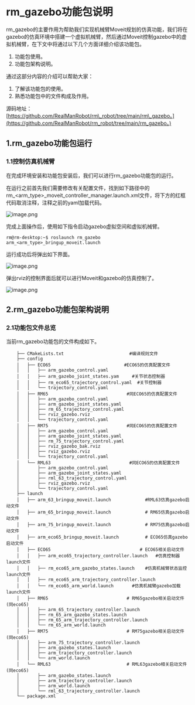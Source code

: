 # rm\_gazebo功能包说明

rm\_gazebo的主要作用为帮助我们实现机械臂Moveit规划的仿真功能，我们将在gazebo的仿真环境中搭建一个虚拟机械臂，然后通过Moveit控制gazebo中的虚拟机械臂，在下文中将通过以下几个方面详细介绍该功能包。

1. 功能包使用。
2. 功能包架构说明。

通过这部分内容的介绍可以帮助大家：

1. 了解该功能包的使用。
2. 熟悉功能包中的文件构成及作用。

源码地址：[https://github.com/RealManRobot/rm\_robot/tree/main/rm\_gazebo。](https://github.com/RealManRobot/rm_robot/tree/main/rm_gazebo。)

## 1.rm\_gazebo功能包运行

### 1.1控制仿真机械臂

在完成环境安装和功能包安装后，我们可以进行rm\_gazebo功能包的运行。

在运行之前首先我们需要修改有关配置文件，找到如下路径中的rm\_<arm\_type>\_moveit\_controller\_manager.launch.xml文件，将下方的红框代码取消注释，注释之前的yaml加载代码。

![image.png](https://alidocs.oss-cn-zhangjiakou.aliyuncs.com/res/Pd6l2YkePP4NO7Ma/img/be75baa9-494d-437a-9833-cdf5794fd3f3.png)

完成上面操作后，使用如下指令启动gazebo虚拟空间和虚拟机械臂。

```ROS
rm@rm-desktop:~$ roslaunch rm_gazebo arm_<arm_type>_bringup_moveit.launch
```

运行成功后将弹出如下界面。

![image.png](https://alidocs.oss-cn-zhangjiakou.aliyuncs.com/res/Pd6l2YkePP4NO7Ma/img/5d6e47c5-1a21-43a0-84ff-3c0cb887dd08.png)

弹出rviz的控制界面后就可以进行Moveit和gazebo的仿真控制了。

![image.png](https://alidocs.oss-cn-zhangjiakou.aliyuncs.com/res/Pd6l2YkePP4NO7Ma/img/7a690926-e620-4cb9-a915-ed0f96b1bfe4.png)

## 2.rm\_gazebo功能包架构说明

### 2.1功能包文件总览

当前rm\_gazebo功能包的文件构成如下。

```
    ├── CMakeLists.txt                         #编译规则文件
    ├── config
    │   ├── ECO65                            #ECO65的仿真配置文件
    │   │   ├── arm_gazebo_control.yaml
    │   │   ├── arm_gazebo_joint_states.yam     #关节状态控制器
    │   │   ├── rm_eco65_trajectory_control.yaml  #关节控制器
    │   │   └── trajectory_control.yaml
    │   ├── RM65                              #同ECO65的仿真配置文件
    │   │   ├── arm_gazebo_control.yaml
    │   │   ├── arm_gazebo_joint_states.yaml
    │   │   ├── rm_65_trajectory_control.yaml
    │   │   ├── rviz_gazebo.rviz
    │   │   └── trajectory_control.yaml
    │   ├── RM75                              #同ECO65的仿真配置文件
    │   │   ├── arm_gazebo_control.yaml
    │   │   ├── arm_gazebo_joint_states.yaml
    │   │   ├── rm_75_trajectory_control.yaml
    │   │   ├── rviz_gazebo_bak.rviz
    │   │   ├── rviz_gazebo.rviz
    │   │   └── trajectory_control.yaml
    │   └── RML63                              #同ECO65的仿真配置文件
    │       ├── arm_gazebo_control.yaml
    │       ├── arm_gazebo_joint_states.yaml
    │       ├── rml_63_trajectory_control.yaml
    │       ├── rviz_gazebo.rviz
    │       └── trajectory_control.yaml
    ├── launch
    │   ├── arm_63_bringup_moveit.launch             #RML63仿真gazebo启动文件
    │   ├── arm_65_bringup_moveit.launch             # RM65仿真gazebo启动文件
    │   ├── arm_75_bringup_moveit.launch             # RM75仿真gazebo启动文件
    │   ├── arm_eco65_bringup_moveit.launch          # ECO65仿真gazebo启动文件
    │   ├── ECO65                                  # ECO65相关启动文件
    │   │   ├── arm_eco65_trajectory_controller.launch   #仿真控制器launch文件
    │   │   ├── rm_eco65_arm_gazebo_states.launch    #仿真机械臂状态监控launch文件
    │   │   ├── rm_eco65_arm_trajectory_controller.launch
    │   │   └── rm_eco65_arm_world.launch       #仿真机械臂gazebo加载launch文件
    │   ├── RM65                              # RM65gazebo相关启动文件(同eco65)
    │   │   ├── arm_65_trajectory_controller.launch
    │   │   ├── rm_65_arm_gazebo_states.launch
    │   │   ├── rm_65_arm_trajectory_controller.launch
    │   │   └── rm_65_arm_world.launch
    │   ├── RM75                              # RM75gazebo相关启动文件(同eco65)
    │   │   ├── arm_75_trajectory_controller.launch
    │   │   ├── arm_gazebo_states.launch
    │   │   ├── arm_trajectory_controller.launch
    │   │   └── arm_world.launch
    │   └── RML63                             # RML63gazebo相关启动文件(同eco65)
    │       ├── arm_gazebo_states.launch
    │       ├── arm_trajectory_controller.launch
    │       ├── arm_world.launch
    │       └── rml_63_trajectory_controller.launch
    └── package.xml
```
